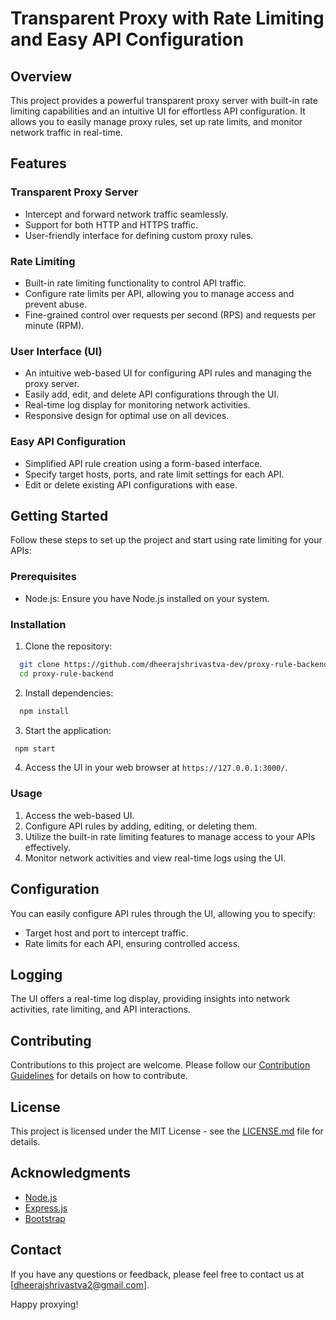 # Transparent Proxy with Rate Limiting and Easy API Configuration

## Overview

This project provides a powerful transparent proxy server with built-in rate limiting capabilities and an intuitive UI for effortless API configuration. It allows you to easily manage proxy rules, set up rate limits, and monitor network traffic in real-time.

## Features

### Transparent Proxy Server

- Intercept and forward network traffic seamlessly.
- Support for both HTTP and HTTPS traffic.
- User-friendly interface for defining custom proxy rules.

### Rate Limiting

- Built-in rate limiting functionality to control API traffic.
- Configure rate limits per API, allowing you to manage access and prevent abuse.
- Fine-grained control over requests per second (RPS) and requests per minute (RPM).

### User Interface (UI)

- An intuitive web-based UI for configuring API rules and managing the proxy server.
- Easily add, edit, and delete API configurations through the UI.
- Real-time log display for monitoring network activities.
- Responsive design for optimal use on all devices.

### Easy API Configuration

- Simplified API rule creation using a form-based interface.
- Specify target hosts, ports, and rate limit settings for each API.
- Edit or delete existing API configurations with ease.

## Getting Started

Follow these steps to set up the project and start using rate limiting for your APIs:

### Prerequisites

- Node.js: Ensure you have Node.js installed on your system.

### Installation

1. Clone the repository:

```bash
  git clone https://github.com/dheerajshrivastva-dev/proxy-rule-backend
  cd proxy-rule-backend
```

2. Install dependencies:

```bash
  npm install
```

3. Start the application:

```bash
 npm start
```

4. Access the UI in your web browser at `https://127.0.0.1:3000/`.

### Usage

1. Access the web-based UI.
2. Configure API rules by adding, editing, or deleting them.
3. Utilize the built-in rate limiting features to manage access to your APIs effectively.
4. Monitor network activities and view real-time logs using the UI.

## Configuration

You can easily configure API rules through the UI, allowing you to specify:

- Target host and port to intercept traffic.
- Rate limits for each API, ensuring controlled access.

## Logging

The UI offers a real-time log display, providing insights into network activities, rate limiting, and API interactions.

## Contributing

Contributions to this project are welcome. Please follow our [Contribution Guidelines](CONTRIBUTING.md) for details on how to contribute.

## License

This project is licensed under the MIT License - see the [LICENSE.md](LICENSE.md) file for details.

## Acknowledgments

- [Node.js](https://nodejs.org/)
- [Express.js](https://expressjs.com/)
- [Bootstrap](https://getbootstrap.com/)

## Contact

If you have any questions or feedback, please feel free to contact us at [dheerajshrivastva2@gmail.com].

Happy proxying!
